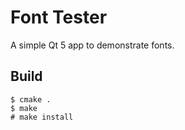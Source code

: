 Font Tester
===========

A simple Qt 5 app to demonstrate fonts.

Build
-----

    $ cmake .
    $ make
    # make install
